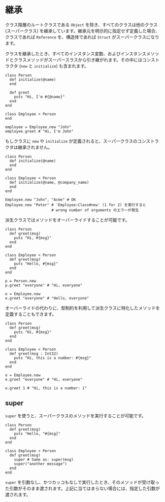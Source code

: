 # 継承

クラス階層のルートクラスである `Object` を除き、すべてのクラスは他のクラス (スーパークラス) を継承しています。継承元を明示的に指定せず定義した場合、クラスであれば `Reference` を、構造体であれば `Struct` がスーパークラスになります。

クラスを継承したとき、すべてのインスタンス変数、およびインスタンスメソッドとクラスメソッドがスーパースラスから引き継がれます。その中にはコンストラクタ (`new` と `initialize`) も含まれます。

```crystal
class Person
  def initialize(@name)
  end

  def greet
    puts "Hi, I'm #{@name}"
  end
end

class Employee < Person
end

employee = Employee.new "John"
employee.greet # "Hi, I'm John"
```

もしクラスに `new` や `initialize` が定義されると、スーパークラスのコンストラクタは継承されません。

```crystal
class Person
  def initialize(@name)
  end
end

class Employee < Person
  def initialize(@name, @company_name)
  end
end

Employee.new "John", "Acme" # OK
Employee.new "Peter" # 'Employee:Class#new' (1 for 2) を実行すると
                     # wrong number of arguments のエラーが発生
```

派生クラスではメソッドをオーバーライドすることが可能です。

```crystal
class Person
  def greet(msg)
    puts "Hi, #{msg}"
  end
end

class Employee < Person
  def greet(msg)
    puts "Hello, #{msg}"
  end
end

p = Person.new
p.greet "everyone" # "Hi, everyone"

e = Employee.new
e.greet "everyone" # "Hello, everyone"
```

オーバーライドの代わりに、型制約を利用して派生クラスに特化したメソッドを定義することもできます。

```crystal
class Person
  def greet(msg)
    puts "Hi, #{msg}"
  end
end

class Employee < Person
  def greet(msg : Int32)
    puts "Hi, this is a number: #{msg}"
  end
end

e = Employee.new
e.greet "everyone" # "Hi, everyone"

e.greet 1 # "Hi, this is a number: 1"
```

## super

`super` を使うと、スーパークラスのメソッドを実行することが可能です。

```crystal
class Person
  def greet(msg)
    puts "Hello, "#{msg}"
  end
end

class Employee < Person
  def greet(msg)
    super # Same as: super(msg)
    super("another message")
  end
end
```

`super` を引数なし、かつカッコもなしで実行したとき、そのメソッドが受け取った引数がそのまま渡されます。上記に当てはまらない場合には、指定した引数が渡されます。
